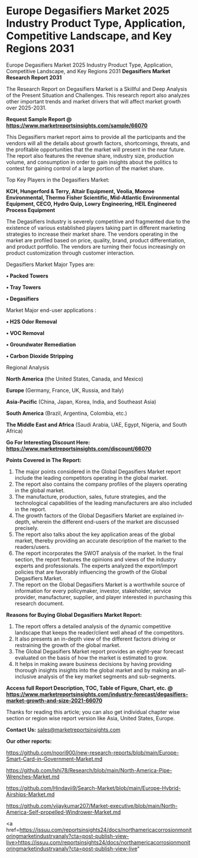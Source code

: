 # Europe Degasifiers Market 2025 Industry Product Type, Application, Competitive Landscape, and Key Regions 2031
Europe Degasifiers Market 2025 Industry Product Type, Application, Competitive Landscape, and Key Regions 2031
<strong>Degasifiers Market Research Report 2031</strong>

The Research Report on Degasifiers Market is a Skillful and Deep Analysis of the Present Situation and Challenges. This research report also analyzes other important trends and market drivers that will affect market growth over 2025-2031.

<strong>Request Sample Report @ <a href=https://www.marketreportsinsights.com/sample/66070>https://www.marketreportsinsights.com/sample/66070</a></strong>

This Degasifiers market report aims to provide all the participants and the vendors will all the details about growth factors, shortcomings, threats, and the profitable opportunities that the market will present in the near future. The report also features the revenue share, industry size, production volume, and consumption in order to gain insights about the politics to contest for gaining control of a large portion of the market share.

Top Key Players in the Degasifiers Market:

<strong>KCH, Hungerford & Terry, Altair Equipment, Veolia, Monroe Environmental, Thermo Fisher Scientific, Mid-Atlantic Environmental Equipment, CECO, Hydro Quip, Lowry Engineering, HEIL Engineered Process Equipment</strong>

The Degasifiers Industry is severely competitive and fragmented due to the existence of various established players taking part in different marketing strategies to increase their market share. The vendors operating in the market are profiled based on price, quality, brand, product differentiation, and product portfolio. The vendors are turning their focus increasingly on product customization through customer interaction.

Degasifiers Market Major Types are:

<strong>• Packed Towers 

• Tray Towers

• Degasifiers</strong>

Market Major end-user applications :

<strong>• H2S Odor Removal

• VOC Removal

• Groundwater Remediation

• Carbon Dioxide Stripping</strong>

Regional Analysis

</u><strong><b>North America</b></strong> (the United States, Canada, and Mexico)

<strong><b>Europe </b></strong>(Germany, France, UK, Russia, and Italy)

<strong><b>Asia-Pacific</b></strong> (China, Japan, Korea, India, and Southeast Asia)

<strong><b>South America</b></strong> (Brazil, Argentina, Colombia, etc.)

<strong><b>The Middle East and Africa</b></strong> (Saudi Arabia, UAE, Egypt, Nigeria, and South Africa)

<strong>Go For Interesting Discount Here: <a href=https://www.marketreportsinsights.com/discount/66070>https://www.marketreportsinsights.com/discount/66070</a></strong>

<strong>Points Covered in The Report:</strong>
<ol>
  <li>The major points considered in the Global Degasifiers Market report include the leading competitors operating in the global market.</li>
  <li>The report also contains the company profiles of the players operating in the global market.</li>
  <li>The manufacture, production, sales, future strategies, and the technological capabilities of the leading manufacturers are also included in the report.</li>
  <li>The growth factors of the Global Degasifiers Market are explained in-depth, wherein the different end-users of the market are discussed precisely.</li>
  <li>The report also talks about the key application areas of the global market, thereby providing an accurate description of the market to the readers/users.</li>
  <li>The report incorporates the SWOT analysis of the market. In the final section, the report features the opinions and views of the industry experts and professionals. The experts analyzed the export/import policies that are favorably influencing the growth of the Global Degasifiers Market.</li>
  <li>The report on the Global Degasifiers Market is a worthwhile source of information for every policymaker, investor, stakeholder, service provider, manufacturer, supplier, and player interested in purchasing this research document.</li>
</ol>
<strong>Reasons for Buying Global Degasifiers Market Report:</strong>

<ol>
  <li>The report offers a detailed analysis of the dynamic competitive landscape that keeps the reader/client well ahead of the competitors.</li>
  <li>It also presents an in-depth view of the different factors driving or restraining the growth of the global market.</li>
  <li>The Global Degasifiers Market report provides an eight-year forecast evaluated on the basis of how the market is estimated to grow.</li>
  <li>It helps in making aware business decisions by having providing thorough insights insights into the global market and by making an all-inclusive analysis of the key market segments and sub-segments.</li>
</ol>
<strong>Access full Report Description, TOC, Table of Figure, Chart, etc. @ <a href=https://www.marketreportsinsights.com/industry-forecast/degasifiers-market-growth-and-size-2021-66070>https://www.marketreportsinsights.com/industry-forecast/degasifiers-market-growth-and-size-2021-66070</a></strong>


Thanks for reading this article; you can also get individual chapter wise section or region wise report version like Asia, United States, Europe.

<strong>Contact Us:</strong>
sales@marketreportsinsights.com

<strong>Our other reports:</strong>

<a href=https://github.com/noori900/new-research-reports/blob/main/Europe-Smart-Card-in-Government-Market.md>https://github.com/noori900/new-research-reports/blob/main/Europe-Smart-Card-in-Government-Market.md</a>

<a href=https://github.com/Ishi78/Research/blob/main/North-America-Pipe-Wrenches-Market.md>https://github.com/Ishi78/Research/blob/main/North-America-Pipe-Wrenches-Market.md</a>

<a href=https://github.com/Hindavii9/Search-Market/blob/main/Europe-Hybrid-Airships-Market.md>https://github.com/Hindavii9/Search-Market/blob/main/Europe-Hybrid-Airships-Market.md</a>

<a href=https://github.com/vijaykumar207/Market-executive/blob/main/North-America-Self-propelled-Windrower-Market.md>https://github.com/vijaykumar207/Market-executive/blob/main/North-America-Self-propelled-Windrower-Market.md</a>

<a href=https://issuu.com/reportsinsights24/docs/northamericacorrosionmonitoringmarketindustryanaly?cta=post-publish-view-live>https://issuu.com/reportsinsights24/docs/northamericacorrosionmonitoringmarketindustryanaly?cta=post-publish-view-live</a>"
